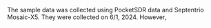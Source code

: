 The sample data was collected using PocketSDR data and Septentrio Mosaic-X5. 
They were collected on 6/1, 2024. However, 
